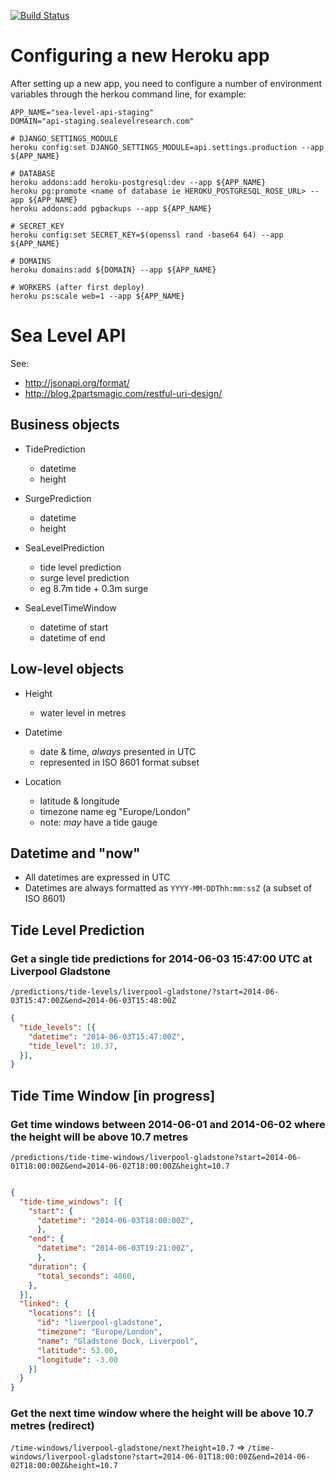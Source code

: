 [![Build Status](https://travis-ci.org/sealevelresearch/sea-level-api.svg)](https://travis-ci.org/sealevelresearch/sea-level-api)

# Configuring a new Heroku app

After setting up a new app, you need to configure a number of environment
variables through the herkou command line, for example:

```
APP_NAME="sea-level-api-staging"
DOMAIN="api-staging.sealevelresearch.com"

# DJANGO_SETTINGS_MODULE
heroku config:set DJANGO_SETTINGS_MODULE=api.settings.production --app ${APP_NAME}

# DATABASE
heroku addons:add heroku-postgresql:dev --app ${APP_NAME}
heroku pg:promote <name of database ie HEROKU_POSTGRESQL_ROSE_URL> --app ${APP_NAME}
heroku addons:add pgbackups --app ${APP_NAME}

# SECRET_KEY
heroku config:set SECRET_KEY=$(openssl rand -base64 64) --app ${APP_NAME}

# DOMAINS
heroku domains:add ${DOMAIN} --app ${APP_NAME}

# WORKERS (after first deploy)
heroku ps:scale web=1 --app ${APP_NAME}
```

# Sea Level API

See:

- http://jsonapi.org/format/
- http://blog.2partsmagic.com/restful-uri-design/


## Business objects

- TidePrediction
  - datetime
  - height

- SurgePrediction
  - datetime
  - height

- SeaLevelPrediction
  - tide level prediction
  - surge level prediction
  - eg 8.7m tide + 0.3m surge

- SeaLevelTimeWindow
  - datetime of start
  - datetime of end


## Low-level objects

- Height
  - water level in metres

- Datetime
  - date & time, *always* presented in UTC
  - represented in ISO 8601 format subset

- Location
  - latitude & longitude
  - timezone name eg "Europe/London"
  - note: *may* have a tide gauge


## Datetime and "now"

- All datetimes are expressed in UTC
- Datetimes are always formatted as `YYYY-MM-DDThh:mm:ssZ` (a subset of ISO 8601)



## Tide Level Prediction

### Get a single tide predictions for 2014-06-03 15:47:00 UTC at Liverpool Gladstone

`/predictions/tide-levels/liverpool-gladstone/?start=2014-06-03T15:47:00Z&end=2014-06-03T15:48:00Z`

```json
{
  "tide_levels": [{
    "datetime": "2014-06-03T15:47:00Z",
    "tide_level": 10.37,
  }],
}
```

## Tide Time Window [in progress]

### Get time windows between 2014-06-01 and 2014-06-02 where the height will be above 10.7 metres

`/predictions/tide-time-windows/liverpool-gladstone?start=2014-06-01T18:00:00Z&end=2014-06-02T18:00:00Z&height=10.7`

```json

{
  "tide-time_windows": [{
    "start": {
      "datetime": "2014-06-03T18:00:00Z",
      },
    "end": {
      "datetime": "2014-06-03T19:21:00Z",
      },
    "duration": {
      "total_seconds": 4860,
    },
  }],
  "linked": {
    "locations": [{
      "id": "liverpool-gladstone",
      "timezone": "Europe/London",
      "name": "Gladstone Dock, Liverpool",
      "latitude": 53.00,
      "longitude": -3.00
    }]
  }
}
```

### Get the next time window where the height will be above 10.7 metres (redirect)

`/time-windows/liverpool-gladstone/next?height=10.7` => `/time-windows/liverpool-gladstone?start=2014-06-01T18:00:00Z&end=2014-06-02T18:00:00Z&height=10.7`
